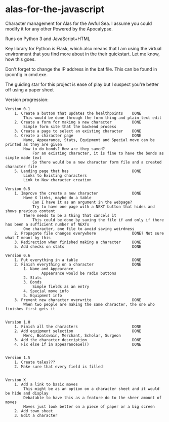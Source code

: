 # alas-for-the-javascript
Character management for Alas for the Awful Sea. I assume you could modify it for any other Powered by the Apocalypse.

Runs on Python 3 and JavaScript+HTML

Key library for Python is Flask, which also means that I am using the virtual environment that you find more about in the their quickstart. Let me know, how this goes.

Don't forget to change the IP address in the bat file. This can be found in ipconfig in cmd.exe.

The guiding star for this project is ease of play but I suspect you're better off using a paper sheet

Version progression:


    Version 0.1
        1. Create a button that updates the healthpoints    DONE
            This would be done through the form thing and plain text edit
        2. Create a form for making a new character         DONE
            Simple form site that the backend process
        3. Create a page to select an existing character    DONE
        4. Create a character page                          DONE
            Name, Appearance, Stats, Equipment and Special move can be printed as they are given
            How to do bonds? How are they saved?
                For an existing character, it is fine to have the bonds as simple made text
                So there would be a new character form file and a created character file
        5. Landing page that has                            DONE
            Links to Existing characters
            Link to New character creation
        
    Version 0.5
        1. Improve the create a new character               DONE    
            Have X links, maybe do a table
                Can I have it as an argument in the webpage?
                Try to have one page with a NEXT button that hides and shows previous content
            There needs to be a thing that cancels it
                This could be done by saving the file if and only if there has been a sufficient number of NEXTs
            One character, one file to avoid saving weirdness
        2. Propagate file changes everywhere                DONE? Not sure what I meant by this
        3. Redirection when finished making a character     DONE
        5. Add checks on stats                              DONE
        
    Version 0.6
        1. Put everything in a table                        DONE
        2. Finish everything on a character                 DONE
            1. Name and Appearance
                    Appearance would be radio buttons
            2. Stats
            3. Bonds
                Simple fields as an entry
            4. Special move info
            5. Equipment info        
        3. Prevent new character overwrite                  DONE
            When two people are making the same character, the one who finishes first gets it
            

    Version 1.0     
        1. Finish all the characters                        DONE
        2. Add equipment selection                          DONE
            Merc, Boatswain, Merchant, Scholar, Surgeon
        3. Add the character description                    DONE
        4. Fix else if in appearanceSel()                   DONE
            
            
    Version 1.5
        1. Create tales??? 
        2. Make sure that every field is filled
        
        
    Version X
        1. Add a link to basic moves
            This might be as an option on a character sheet and it would be hide and display
            Debatable to have this as a feature do to the sheer amount of moves
            Moves just look better on a piece of paper or a big screen
        2. Add town sheet
        3. Edit a character